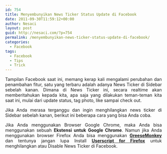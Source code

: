 ```yaml
---
id: 754
title: Menyembunyikan News Ticker Status Update di Facebook
date: 2011-09-30T11:59:12+00:00
author: Nesaci
layout: post
guid: http://nesaci.com/?p=754
permalink: /menyembunyikan-news-ticker-status-update-di-facebook/
categories:
  - Facebook
tags:
  - Facebook
  - Tips
  - Trick
---
```

<p style="text-align: justify;">
  Tampilan Facebook saat ini, memang kerap kali mengalami perubahan dan penambahan fitur, satu yang terbaru adalah adanya News Ticker di Sidebar sebelah kanan. Dimana di News Ticker ini, secara realtime akan memberitahukan kepada kita, apa saja yang dilakukan teman-teman kita saat ini, mulai dari update status, tag photo, like sampai check out.
</p>

<p style="text-align: justify;">
  Jika Anda merasa terganggu dan ingin menghilangkan news ticker di Sidebar sebelah kanan, berikut ini beberapa cara yang bisa Anda coba.<!--more-->
</p>

<p style="text-align: justify;">
  Jika Anda menggunakan Browser Google Chrome, maka Anda bisa menggunakan sebuah <strong>Ekstensi untuk Google Chrome</strong>. Namun jika Anda menggunakan browser Firefox Anda bisa menggunakan <a href="https://addons.mozilla.org/en-US/firefox/addon/greasemonkey/" rel="nofollow"><strong>GreeseMonkey</strong> </a>dan tentunya jangan lupa Install <a href="http://userscripts.org/scripts/show/113583" rel="nofollow"><strong>Userscript for Firefox</strong></a> untuk menghilangkan atau Disable News Ticker di Facebook.
</p>